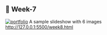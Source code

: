 
## 🔗 Week-7
[![portfolio](https://img.shields.io/badge/my_portfolio-000?style=for-the-badge&logo=ko-fi&logoColor=white)](https://My-Portfolio.nurudeenajadi.repl.co)
A sample slideshow with 6 images
http://127.0.0.1:5500/week8.html
